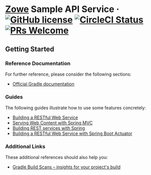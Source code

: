# [Zowe](https://zowe.org/) Sample API Service &middot; [![GitHub license](https://img.shields.io/badge/license-EPL2.0-blue.svg)](https://github.com/plavjanik/sample-spring-boot-api-service/blob/master/LICENSE) [![CircleCI Status](https://circleci.com/gh/plavjanik/sample-spring-boot-api-service.svg?style=shield)](https://circleci.com/gh/plavjanik/sample-spring-boot-api-service) [![PRs Welcome](https://img.shields.io/badge/PRs-welcome-brightgreen.svg)](ttps://github.com/plavjanik/sample-spring-boot-api-service/blob/master/README.md)

## Getting Started

### Reference Documentation

For further reference, please consider the following sections:

* [Official Gradle documentation](https://docs.gradle.org)

### Guides

The following guides illustrate how to use some features concretely:

* [Building a RESTful Web Service](https://spring.io/guides/gs/rest-service/)
* [Serving Web Content with Spring MVC](https://spring.io/guides/gs/serving-web-content/)
* [Building REST services with Spring](https://spring.io/guides/tutorials/bookmarks/)
* [Building a RESTful Web Service with Spring Boot Actuator](https://spring.io/guides/gs/actuator-service/)

### Additional Links

These additional references should also help you:

* [Gradle Build Scans – insights for your project's build](https://scans.gradle.com#gradle)
